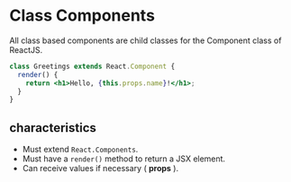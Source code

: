 # Class Components

All class based components are child classes for the Component class of ReactJS.

```jsx
class Greetings extends React.Component {
  render() {
    return <h1>Hello, {this.props.name}!</h1>;
  }
}
```

## characteristics

- Must extend `React.Components`.
- Must have a `render()` method to return a JSX element.
- Can receive values if necessary ( **props** ).
